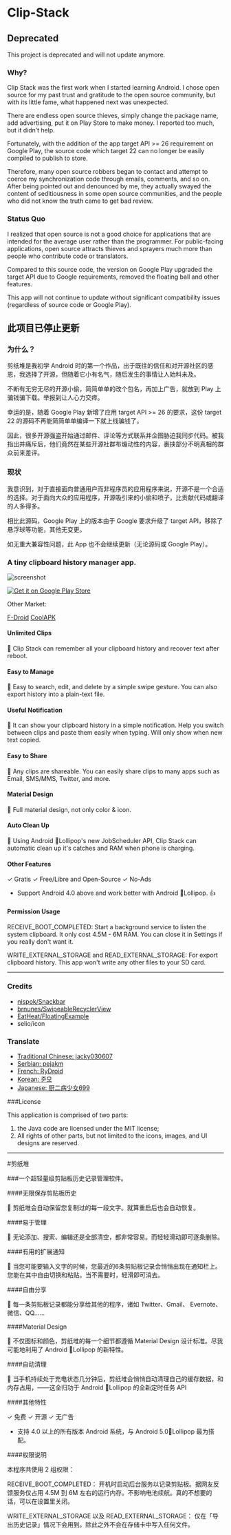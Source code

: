 # Clip-Stack

## Deprecated

This project is deprecated and will not update anymore. 

### Why?

Clip Stack was the first work when I started learning Android. I chose open source for my past trust and gratitude to the open source community, but with its little fame, what happened next was unexpected.

There are endless open source thieves, simply change the package name, add advertising, put it on Play Store to make money. I reported too much, but it didn’t help.

Fortunately, with the addition of the app target API >= 26 requirement on Google Play, the source code which target 22 can no longer be easily compiled to publish to store.

Therefore, many open source robbers began to contact and attempt to coerce my synchronization code through emails, comments, and so on. After being pointed out and denounced by me, they actually swayed the content of seditiousness in some open source communities, and the people who did not know the truth came to get bad review.

### Status Quo

I realized that open source is not a good choice for applications that are intended for the average user rather than the programmer. For public-facing applications, open source attracts thieves and sprayers much more than people who contribute code or translators.

Compared to this source code, the version on Google Play upgraded the target API due to Google requirements, removed the floating ball and other features.

This app will not continue to update without significant compatibility issues (regardless of source code or Google Play).

## 此项目已停止更新

### 为什么？

剪纸堆是我初学 Android 时的第一个作品，出于既往的信任和对开源社区的感恩，我选择了开源，但随着它小有名气，随后发生的事情让人始料未及。

不断有无穷无尽的开源小偷，简简单单的改个包名，再加上广告，就放到 Play 上骗钱骗下载。举报到让人心力交瘁。

幸运的是，随着 Google Play 新增了应用 target API >= 26 的要求，这份 target 22 的源码不再能简简单单编译一下就上线骗钱了。

因此，很多开源强盗开始通过邮件、评论等方式联系并企图胁迫我同步代码。被我指出并痛斥后，他们竟然在某些开源社群布煽动性的内容，裹挟部分不明真相的群众前来差评。

### 现状

我意识到，对于直接面向普通用户而非程序员的应用程序来说，开源不是一个合适的选择。对于面向大众的应用程序，开源吸引来的小偷和喷子，比贡献代码或翻译的人多得多。

相比此源码，Google Play 上的版本由于 Google 要求升级了 target API，移除了悬浮球等功能，其他无变更。

如无重大兼容性问题，此 App 也不会继续更新（无论源码或 Google Play）。

### A tiny clipboard history manager app.

![screenshot](http://ww4.sinaimg.cn/large/66cab368gw1ep3ki6o4yzj21eq0h67am.jpg)

[![Get it on Google Play Store](https://developer.android.com/images/brand/en_generic_rgb_wo_60.png)](https://play.google.com/store/apps/details?id=com.catchingnow.tinyclipboardmanager)

Other Market:

[F-Droid](https://f-droid.org/repository/browse/?fdid=com.catchingnow.tinyclipboardmanager)
[CoolAPK](http://coolapk.com/apk/com.catchingnow.tinyclipboardmanager)

#### Unlimited Clips

📌 Clip Stack can remember all your clipboard history and recover text after reboot. 

#### Easy to Manage

📌 Easy to search, edit, and delete by a simple swipe gesture. You can also export history into a plain-text file.

#### Useful Notification

📌 It can show your clipboard history in a simple notification. Help you switch between clips and paste them easily when typing. Will only show when new text copied.

#### Easy to Share

📌 Any clips are shareable. You can easily share clips to many apps such as Email, SMS/MMS, Twitter, and more.

#### Material Design

📌 Full material design, not only color & icon.

#### Auto Clean Up

📌 Using Android 🍭Lollipop's new JobScheduler API, Clip Stack can automatic clean up it's catches and RAM when phone is charging. 

#### Other Features

✓ Gratis
✓ Free/Libre and Open-Source
✓ No-Ads

- Support Android 4.0 above and work better with Android 🍭Lollipop. 👍

#### Permission Usage

RECEIVE_BOOT_COMPLETED:  Start a background service to listen the system clipboard. It only cost 4.5M - 6M RAM. You can close it in Settings if you really don't want it.


WRITE_EXTERNAL_STORAGE and READ_EXTERNAL_STORAGE:  For export clipboard history. This app won't write any other files to your SD card.

-----

### Credits

* [nispok/Snackbar](https://github.com/nispok/snackbar)
* [brnunes/SwipeableRecyclerView](https://github.com/brnunes/SwipeableRecyclerView)
* [EatHeat/FloatingExample](https://github.com/EatHeat/FloatingExample)
* selio/icon

### Translate

* [Traditional Chinese: jacky030607](http://apk.tw/thread-645505-1-1.html)
* [Serbian: pejakm](https://github.com/heruoxin/Clip-Stack/pull/4)
* [French: RyDroid](https://github.com/heruoxin/Clip-Stack/pull/10)
* [Korean: 준모](https://twitter.com/cns_)
* [Japanese: 厨二病少女699](http://weibo.com/ikaemon)

###License

This application is comprised of two parts:

1. the Java code are licensed under the MIT license;
2. All rights of other parts, but not limited to the icons, images, and UI designs are reserved.


-----

#剪纸堆

###一个超轻量级剪贴板历史记录管理软件。


####无限保存剪贴板历史

📌 剪纸堆会自动保留您复制过的每一段文字。就算重启后也会自动恢复。

####易于管理

📌 无论添加、搜索、编辑还是全部清空，都非常容易。而轻轻滑动即可逐条删除。

####有用的扩展通知

📌 当您可能要输入文字的时候，您最近的6条剪贴板记录会悄悄出现在通知栏上。您能在其中自由切换和粘贴。当不需要时，轻滑即可消去。

####自由分享

📌 每一条剪贴板记录都能分享给其他的程序，诸如 Twitter、Gmail、 Evernote、微信、QQ……

####Material Design

📌 不仅图标和颜色，剪纸堆的每一个细节都遵循 Material Design 设计标准。尽我可能地利用了 Android 🍭Lollipop 的新特性。

####自动清理

📌 当手机持续处于充电状态几分钟后，剪纸堆会悄悄自动清理自己的缓存数据，和内存占用，——这全归功于 Android 🍭Lollipop 的全新定时任务 API


####其他特性

✓  免费 ✓  开源 ✓  无广告

- 支持 4.0 以上的所有版本 Android 系统，与 Android 5.0🍭Lollipop 最为搭配。

####权限说明

本程序共使用 2 组权限：

RECEIVE_BOOT_COMPLETED： 开机时启动后台服务以记录剪贴板。据网友反馈服务仅占用 4.5M 到 6M 左右的运行内存。不影响电池续航。真的不想要的话，可以在设置里关闭。

WRITE_EXTERNAL_STORAGE 以及 READ_EXTERNAL_STORAGE： 仅在「导出历史记录」情况下会用到。除此之外不会在存储卡中写入任何文件。

